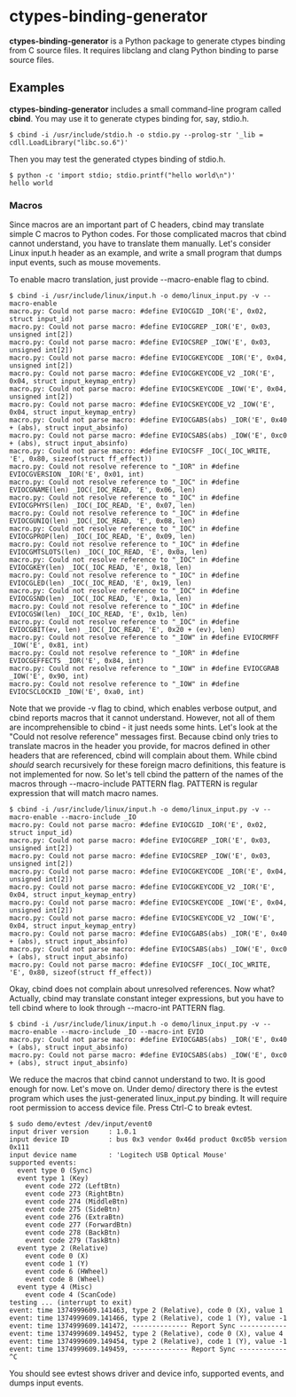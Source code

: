 ctypes-binding-generator
========================

**ctypes-binding-generator** is a Python package to generate ctypes binding
from C source files.  It requires libclang and clang Python binding to parse
source files.

Examples
--------

**ctypes-binding-generator** includes a small command-line program called
**cbind**.  You may use it to generate ctypes binding for, say, stdio.h.

    $ cbind -i /usr/include/stdio.h -o stdio.py --prolog-str '_lib = cdll.LoadLibrary("libc.so.6")'

Then you may test the generated ctypes binding of stdio.h.

    $ python -c 'import stdio; stdio.printf("hello world\n")'
    hello world

### Macros ###

Since macros are an important part of C headers, cbind may translate
simple C macros to Python codes.  For those complicated macros that cbind
cannot understand, you have to translate them manually.  Let's consider
Linux input.h header as an example, and write a small program that dumps
input events, such as mouse movements.

To enable macro translation, just provide --macro-enable flag to cbind.

    $ cbind -i /usr/include/linux/input.h -o demo/linux_input.py -v --macro-enable
    macro.py: Could not parse macro: #define EVIOCGID _IOR('E', 0x02, struct input_id)
    macro.py: Could not parse macro: #define EVIOCGREP _IOR('E', 0x03, unsigned int[2])
    macro.py: Could not parse macro: #define EVIOCSREP _IOW('E', 0x03, unsigned int[2])
    macro.py: Could not parse macro: #define EVIOCGKEYCODE _IOR('E', 0x04, unsigned int[2])
    macro.py: Could not parse macro: #define EVIOCGKEYCODE_V2 _IOR('E', 0x04, struct input_keymap_entry)
    macro.py: Could not parse macro: #define EVIOCSKEYCODE _IOW('E', 0x04, unsigned int[2])
    macro.py: Could not parse macro: #define EVIOCSKEYCODE_V2 _IOW('E', 0x04, struct input_keymap_entry)
    macro.py: Could not parse macro: #define EVIOCGABS(abs) _IOR('E', 0x40 + (abs), struct input_absinfo)
    macro.py: Could not parse macro: #define EVIOCSABS(abs) _IOW('E', 0xc0 + (abs), struct input_absinfo)
    macro.py: Could not parse macro: #define EVIOCSFF _IOC(_IOC_WRITE, 'E', 0x80, sizeof(struct ff_effect))
    macro.py: Could not resolve reference to "_IOR" in #define EVIOCGVERSION _IOR('E', 0x01, int)
    macro.py: Could not resolve reference to "_IOC" in #define EVIOCGNAME(len) _IOC(_IOC_READ, 'E', 0x06, len)
    macro.py: Could not resolve reference to "_IOC" in #define EVIOCGPHYS(len) _IOC(_IOC_READ, 'E', 0x07, len)
    macro.py: Could not resolve reference to "_IOC" in #define EVIOCGUNIQ(len) _IOC(_IOC_READ, 'E', 0x08, len)
    macro.py: Could not resolve reference to "_IOC" in #define EVIOCGPROP(len) _IOC(_IOC_READ, 'E', 0x09, len)
    macro.py: Could not resolve reference to "_IOC" in #define EVIOCGMTSLOTS(len) _IOC(_IOC_READ, 'E', 0x0a, len)
    macro.py: Could not resolve reference to "_IOC" in #define EVIOCGKEY(len) _IOC(_IOC_READ, 'E', 0x18, len)
    macro.py: Could not resolve reference to "_IOC" in #define EVIOCGLED(len) _IOC(_IOC_READ, 'E', 0x19, len)
    macro.py: Could not resolve reference to "_IOC" in #define EVIOCGSND(len) _IOC(_IOC_READ, 'E', 0x1a, len)
    macro.py: Could not resolve reference to "_IOC" in #define EVIOCGSW(len) _IOC(_IOC_READ, 'E', 0x1b, len)
    macro.py: Could not resolve reference to "_IOC" in #define EVIOCGBIT(ev, len) _IOC(_IOC_READ, 'E', 0x20 + (ev), len)
    macro.py: Could not resolve reference to "_IOW" in #define EVIOCRMFF _IOW('E', 0x81, int)
    macro.py: Could not resolve reference to "_IOR" in #define EVIOCGEFFECTS _IOR('E', 0x84, int)
    macro.py: Could not resolve reference to "_IOW" in #define EVIOCGRAB _IOW('E', 0x90, int)
    macro.py: Could not resolve reference to "_IOW" in #define EVIOCSCLOCKID _IOW('E', 0xa0, int)

Note that we provide -v flag to cbind, which enables verbose output, and
cbind reports macros that it cannot understand.  However, not all of them
are incomprehensible to cbind - it just needs some hints.  Let's look at the
"Could not resolve reference" messages first.  Because cbind only tries to
translate macros in the header you provide, for macros defined in other headers
that are referenced, cbind will complain about them.  While cbind *should*
search recursively for these foreign macro definitions, this feature is not
implemented for now.  So let's tell cbind the pattern of the names of the
macros through --macro-include PATTERN flag.  PATTERN is regular expression
that will match macro names.

    $ cbind -i /usr/include/linux/input.h -o demo/linux_input.py -v --macro-enable --macro-include _IO
    macro.py: Could not parse macro: #define EVIOCGID _IOR('E', 0x02, struct input_id)
    macro.py: Could not parse macro: #define EVIOCGREP _IOR('E', 0x03, unsigned int[2])
    macro.py: Could not parse macro: #define EVIOCSREP _IOW('E', 0x03, unsigned int[2])
    macro.py: Could not parse macro: #define EVIOCGKEYCODE _IOR('E', 0x04, unsigned int[2])
    macro.py: Could not parse macro: #define EVIOCGKEYCODE_V2 _IOR('E', 0x04, struct input_keymap_entry)
    macro.py: Could not parse macro: #define EVIOCSKEYCODE _IOW('E', 0x04, unsigned int[2])
    macro.py: Could not parse macro: #define EVIOCSKEYCODE_V2 _IOW('E', 0x04, struct input_keymap_entry)
    macro.py: Could not parse macro: #define EVIOCGABS(abs) _IOR('E', 0x40 + (abs), struct input_absinfo)
    macro.py: Could not parse macro: #define EVIOCSABS(abs) _IOW('E', 0xc0 + (abs), struct input_absinfo)
    macro.py: Could not parse macro: #define EVIOCSFF _IOC(_IOC_WRITE, 'E', 0x80, sizeof(struct ff_effect))

Okay, cbind does not complain about unresolved references.  Now what?
Actually, cbind may translate constant integer expressions, but you have
to tell cbind where to look through --macro-int PATTERN flag.

    $ cbind -i /usr/include/linux/input.h -o demo/linux_input.py -v --macro-enable --macro-include _IO --macro-int EVIO
    macro.py: Could not parse macro: #define EVIOCGABS(abs) _IOR('E', 0x40 + (abs), struct input_absinfo)
    macro.py: Could not parse macro: #define EVIOCSABS(abs) _IOW('E', 0xc0 + (abs), struct input_absinfo)

We reduce the macros that cbind cannot understand to two.  It is good
enough for now.  Let's move on.  Under demo/ directory there is the evtest
program which uses the just-generated linux\_input.py binding.  It will
require root permission to access device file.  Press Ctrl-C to break evtest.

    $ sudo demo/evtest /dev/input/event0
    input driver version     : 1.0.1
    input device ID          : bus 0x3 vendor 0x46d product 0xc05b version 0x111
    input device name        : 'Logitech USB Optical Mouse'
    supported events:
      event type 0 (Sync)
      event type 1 (Key)
        event code 272 (LeftBtn)
        event code 273 (RightBtn)
        event code 274 (MiddleBtn)
        event code 275 (SideBtn)
        event code 276 (ExtraBtn)
        event code 277 (ForwardBtn)
        event code 278 (BackBtn)
        event code 279 (TaskBtn)
      event type 2 (Relative)
        event code 0 (X)
        event code 1 (Y)
        event code 6 (HWheel)
        event code 8 (Wheel)
      event type 4 (Misc)
        event code 4 (ScanCode)
    testing ... (interrupt to exit)
    event: time 1374999609.141463, type 2 (Relative), code 0 (X), value 1
    event: time 1374999609.141466, type 2 (Relative), code 1 (Y), value -1
    event: time 1374999609.141472, -------------- Report Sync ------------
    event: time 1374999609.149452, type 2 (Relative), code 0 (X), value 4
    event: time 1374999609.149454, type 2 (Relative), code 1 (Y), value -1
    event: time 1374999609.149459, -------------- Report Sync ------------
    ^C

You should see evtest shows driver and device info, supported events,
and dumps input events.
